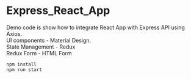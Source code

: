 # Express_React_App

Demo code is show how to integrate React App with Express API using Axios. 
<br />UI components -  Material Design.
<br />State Management - Redux
<br />Redux Form - HTML Form

```
npm install
npm run start
```

